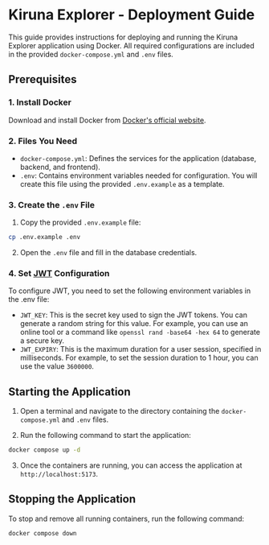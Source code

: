 # Kiruna Explorer - Deployment Guide

This guide provides instructions for deploying and running the Kiruna Explorer application using Docker. All required
configurations are included in the provided `docker-compose.yml` and `.env` files.

## Prerequisites

### 1. Install Docker

Download and install Docker from [Docker's official website](https://www.docker.com/).

### 2. Files You Need

* `docker-compose.yml`: Defines the services for the application (database, backend, and frontend).
* `.env`: Contains environment variables needed for configuration. You will create this file using the provided
  `.env.example` as a template.

### 3. Create the `.env` File

1. Copy the provided `.env.example` file:

  ```bash
  cp .env.example .env
  ```

2. Open the `.env` file and fill in the database credentials.

### 4. Set [JWT](https://jwt.io/) Configuration

To configure JWT, you need to set the following environment variables in the .env file:

- `JWT_KEY`: This is the secret key used to sign the JWT tokens. You can generate a random string for this value. For
  example, you can use an online tool or a command like `openssl rand -base64 -hex 64` to generate a secure key.
- `JWT_EXPIRY`: This is the maximum duration for a user session, specified in milliseconds. For example, to set the
  session duration to 1 hour, you can use the value `3600000`.

## Starting the Application

1. Open a terminal and navigate to the directory containing the `docker-compose.yml` and `.env` files.

2. Run the following command to start the application:

```bash
docker compose up -d
```

3. Once the containers are running, you can access the application at `http://localhost:5173`.

## Stopping the Application

To stop and remove all running containers, run the following command:

```bash
docker compose down
```
